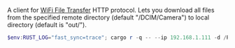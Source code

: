 A client for [WiFi File Transfer](https://play.google.com/store/apps/details?id=com.techprd.filetransfer) HTTP protocol. Lets you download all files from the specified remote directory (default "/DCIM/Camera") to local directory (default is "out/").

```powershell
$env:RUST_LOG="fast_sync=trace"; cargo r -q -- --ip 192.168.1.111 -d /Pictures
```
